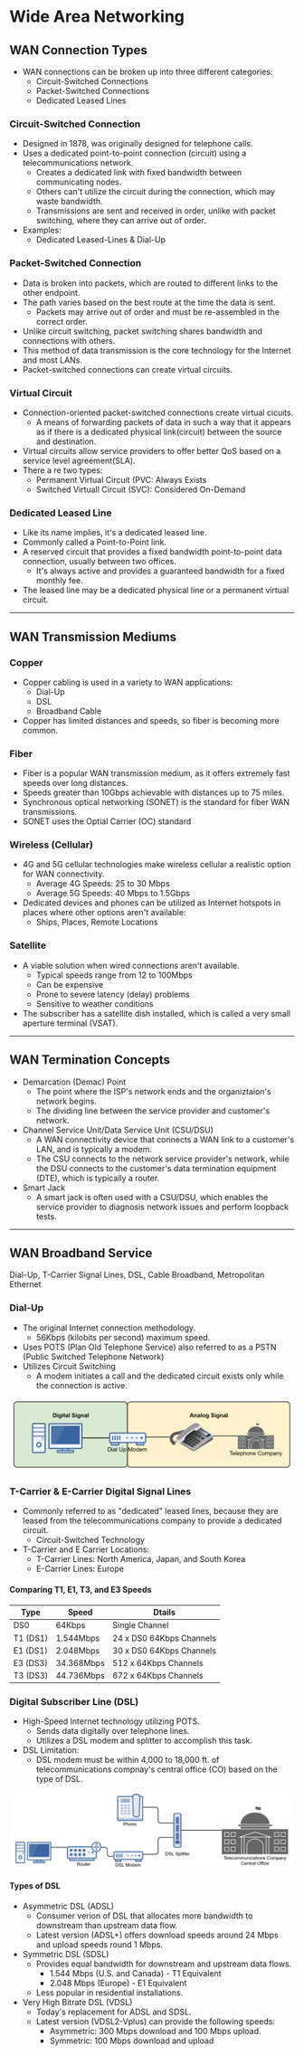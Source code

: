 # Wide Area Networking

## WAN Connection Types

- WAN connections can be broken up into three different categories:
  - Circuit-Switched Connections
  - Packet-Switched Connections
  - Dedicated Leased Lines

### Circuit-Switched Connection

- Designed in 1878, was originally designed for telephone calls.
- Uses a dedicated point-to-point connection (circuit) using a telecommunications network.
  - Creates a dedicated link with fixed bandwidth between communicating nodes.
  - Others can't utilize the circuit during the connection, which may waste bandwidth.
  - Transmissions are sent and received in order, unlike with packet switching, where they can arrive out of order.
- Examples:
  - Dedicated Leased-Lines & Dial-Up

### Packet-Switched Connection

- Data is broken into packets, which are routed to different links to the other endpoint.
- The path varies based on the best route at the time the data is sent.
  - Packets may arrive out of order and must be re-assembled in the correct order.
- Unlike circuit switching, packet switching shares bandwidth and connections with others.
- This method of data transmission is the core technology for the Internet and most LANs.
- Packet-switched connections can create virtual circuits.

### Virtual Circuit

- Connection-oriented packet-switched connections create virtual cicuits.
  - A means of forwarding packets of data in such a way that it appears as if there is a dedicated physical link(circuit) between the source and destination.
- Virtual circuits allow service providers to offer better QoS based on a service level agreement(SLA).
- There a re two types:
  - Permanent Virtual Circuit (PVC: Always Exists
  - Switched Virtuall Circuit (SVC): Considered On-Demand

### Dedicated Leased Line

- Like its name implies, it's a dedicated leased line.
- Commonly called a Point-to-Point link.
- A reserved circuit that provides a fixed bandwidth point-to-point data connection, usually between two offices.
  - It's always active and provides a guaranteed bandwidth for a fixed monthly fee.
- The leased line may be a dedicated physical line or a permanent virtual circuit.

---

## WAN Transmission Mediums

### Copper

- Copper cabling is used in a variety to WAN applications:
  - Dial-Up
  - DSL
  - Broadband Cable
- Copper has limited distances and speeds, so fiber is becoming more common.

### Fiber

- Fiber is a popular WAN transmission medium, as it offers extremely fast speeds over long distances.
- Speeds greater than 10Gbps achievable with distances up to 75 miles.
- Synchronous optical networking (SONET) is the standard for fiber WAN transmissions.
- SONET uses the Optial Carrier (OC) standard

### Wireless (Cellular)

- 4G and 5G cellular technologies make wireless cellular a realistic option for WAN connectivity.
  - Average 4G Speeds: 25 to 30 Mbps
  - Average 5G Speeds: 40 Mbps to 1.5Gbps
- Dedicated devices and phones can be utilized as Internet hotspots in places where other options aren't available:
  - Ships, Places, Remote Locations

### Satellite

- A viable solution when wired connections aren't available.
  - Typical speeds range from 12 to 100Mbps
  - Can be expensive
  - Prone to severe latency (delay) problems
  - Sensitive to weather conditions
- The subscriber has a satellite dish installed, which is called a very small aperture terminal (VSAT).

---

## WAN Termination Concepts

- Demarcation (Demac) Point
  - The point where the ISP's network ends and the organiztaion's network begins.
  - The dividing line between the service provider and customer's network.
- Channel Service Unit/Data Service Unit (CSU/DSU)
  - A WAN connectivity device that connects a WAN link to a customer's LAN, and is typically a modem.
  - The CSU connects to the network service provider's network, while the DSU connects to the customer's data termination equipment (DTE), which is typically a router.
- Smart Jack
  - A smart jack is often used with a CSU/DSU, which enables the service provider to diagnosis network issues and perform loopback tests.

---

## WAN Broadband Service

Dial-Up, T-Carrier Signal Lines, DSL, Cable Broadband, Metropolitan Ethernet

### Dial-Up

- The original Internet connection methodology.
  - 56Kbps (kilobits per second) maximum speed.
- Uses POTS (Plan Old Telephone Service) also referred to as a PSTN (Public Switched Telephone Network)
- Utilizes Circuit Switching
  - A modem initiates a call and the dedicated circuit exists only while the connection is active.

![Dial Up Image](Dial-Up.png)

### T-Carrier & E-Carrier Digital Signal Lines

- Commonly referred to as "dedicated" leased lines, because they are leased from the telecommunications company to provide a dedicated circuit.
  - Circuit-Switched Technology
- T-Carrier and E Carrier Locations:
  - T-Carrier Lines: North America, Japan, and South Korea
  - E-Carrier Lines: Europe

#### Comparing T1, E1, T3, and E3 Speeds

| Type     | Speed      | Dtails                   |
| -------- | ---------- | ------------------------ |
| DS0      | 64Kbps     | Single Channel           |
| T1 (DS1) | 1.544Mbps  | 24 x DS0 64Kbps Channels |
| E1 (DS1) | 2.048Mbps  | 30 x DS0 64Kbps Channels |
| E3 (DS3) | 34.368Mbps | 512 x 64Kbps Channels    |
| T3 (DS3) | 44.736Mbps | 672 x 64Kbps Channels    |

### Digital Subscriber Line (DSL)

- High-Speed Internet technology utilizing POTS.
  - Sends data digitally over telephone lines.
  - Utilizes a DSL modem and splitter to accomplish this task.
- DSL Limitation:
  - DSL modem must be within 4,000 to 18,000 ft. of telecommunications compnay's central office (CO) based on the type of DSL.

![DSL Image](DSL.png)

#### Types of DSL

- Asymmetric DSL (ADSL)
  - Consumer verion of DSL that allocates more bandwidth to downstream than upstream data flow.
  - Latest version (ADSL+) offers download speeds around 24 Mbps and upload speeds round 1 Mbps.
- Symmetric DSL (SDSL)
  - Provides equal bandwidth for downstream and upstream data flows.
    - 1.544 Mbps (U.S. and Canada) - T1 Equivalent
    - 2.048 Mbps (Europe) - E1 Equivalent
  - Less popular in residential installations.
- Very High Bitrate DSL (VDSL)
  - Today's replacement for ADSL and SDSL.
  - Latest version (VDSL2-Vplus) can provide the following speeds:
    - Asymmetric: 300 Mbps download and 100 Mbps upload.
    - Symmetric: 100 Mbps download and upload

